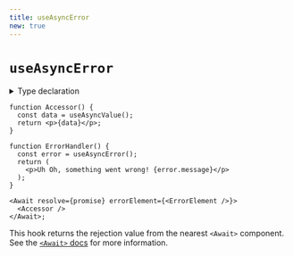 ```yaml
---
title: useAsyncError
new: true
---
```


# `useAsyncError`

<details>
  <summary>Type declaration</summary>

```tsx
export declare function useAsyncError(): unknown;
```

</details>

```tsx
function Accessor() {
  const data = useAsyncValue();
  return <p>{data}</p>;
}

function ErrorHandler() {
  const error = useAsyncError();
  return (
    <p>Uh Oh, something went wrong! {error.message}</p>
  );
}

<Await resolve={promise} errorElement={<ErrorElement />}>
  <Accessor />
</Await>;
```

This hook returns the rejection value from the nearest `<Await>` component. See the [`<Await>` docs][await docs] for more information.

[await docs]: ../components/await
